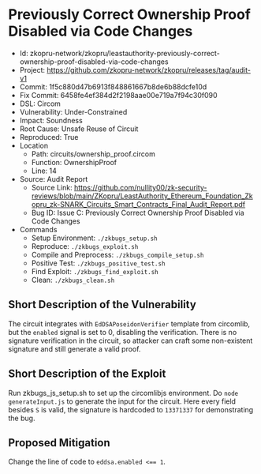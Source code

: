 # Previously Correct Ownership Proof Disabled via Code Changes

* Id: zkopru-network/zkopru/leastauthority-previously-correct-ownership-proof-disabled-via-code-changes
* Project: https://github.com/zkopru-network/zkopru/releases/tag/audit-v1
* Commit: 1f5c880d47b6913f848861667b8de6b88dcfe10d
* Fix Commit: 6458fe4ef384d2f2198aae00e719a7f94c30f090
* DSL: Circom
* Vulnerability: Under-Constrained
* Impact: Soundness
* Root Cause: Unsafe Reuse of Circuit
* Reproduced: True
* Location
  - Path: circuits/ownership_proof.circom
  - Function: OwnershipProof
  - Line: 14
* Source: Audit Report
  - Source Link: https://github.com/nullity00/zk-security-reviews/blob/main/ZKopru/LeastAuthority_Ethereum_Foundation_Zkopru_zk-SNARK_Circuits_Smart_Contracts_Final_Audit_Report.pdf
  - Bug ID: Issue C: Previously Correct Ownership Proof Disabled via Code Changes
* Commands
  - Setup Environment: `./zkbugs_setup.sh`
  - Reproduce: `./zkbugs_exploit.sh`
  - Compile and Preprocess: `./zkbugs_compile_setup.sh`
  - Positive Test: `./zkbugs_positive_test.sh`
  - Find Exploit: `./zkbugs_find_exploit.sh`
  - Clean: `./zkbugs_clean.sh`

## Short Description of the Vulnerability

The circuit integrates with `EdDSAPoseidonVerifier` template from circomlib, but the `enabled` signal is set to 0, disabling the verification. There is no signature verification in the circuit, so attacker can craft some non-existent signature and still generate a valid proof.

## Short Description of the Exploit

Run zkbugs_js_setup.sh to set up the circomlibjs environment. Do `node generateInput.js` to generate the input for the circuit. Here every field besides `S` is valid, the signature is hardcoded to `13371337` for demonstrating the bug.

## Proposed Mitigation

Change the line of code to `eddsa.enabled <== 1`.


